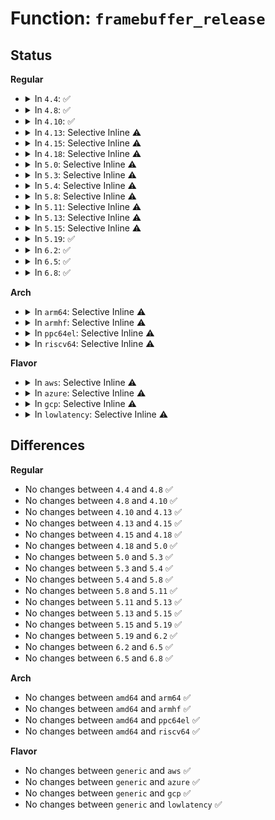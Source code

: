 # Function: <code>framebuffer_release</code>

## Status
<b>Regular</b>
<ul>
<li>
<details>
<summary>In <code>4.4</code>: ✅</summary>

```c
void framebuffer_release(struct fb_info *info);
```

**Collision:** Unique Global

**Inline:** No

**Transformation:** False

**Instances:**

```
In drivers/video/fbdev/core/fbsysfs.c (ffffffff81470ff0)
Location: drivers/video/fbdev/core/fbsysfs.c:81
Inline: False
Direct callers:
  - drivers/video/fbdev/imsttfb.c:imsttfb_remove
  - drivers/video/fbdev/imsttfb.c:imsttfb_probe
  - drivers/video/fbdev/imsttfb.c:imsttfb_probe
  - drivers/video/fbdev/imsttfb.c:imsttfb_probe
  - drivers/video/fbdev/imsttfb.c:imsttfb_probe
  - drivers/video/fbdev/asiliantfb.c:asiliantfb_remove
  - drivers/video/fbdev/asiliantfb.c:asiliantfb_pci_init
  - drivers/video/fbdev/asiliantfb.c:asiliantfb_pci_init
  - drivers/video/fbdev/vesafb.c:vesafb_remove
  - drivers/video/fbdev/vesafb.c:vesafb_probe
  - drivers/video/fbdev/efifb.c:efifb_remove
  - drivers/video/fbdev/simplefb.c:simplefb_remove
  - drivers/video/fbdev/simplefb.c:simplefb_probe
```
**Symbols:**

```
ffffffff81470ff0-ffffffff8147101a: framebuffer_release (STB_GLOBAL)
```
</details>
</li>
<li>
<details>
<summary>In <code>4.8</code>: ✅</summary>

```c
void framebuffer_release(struct fb_info *info);
```

**Collision:** Unique Global

**Inline:** No

**Transformation:** False

**Instances:**

```
In drivers/video/fbdev/core/fbsysfs.c (ffffffff814bf490)
Location: drivers/video/fbdev/core/fbsysfs.c:81
Inline: False
Direct callers:
  - drivers/video/fbdev/imsttfb.c:imsttfb_remove
  - drivers/video/fbdev/imsttfb.c:imsttfb_probe
  - drivers/video/fbdev/imsttfb.c:imsttfb_probe
  - drivers/video/fbdev/imsttfb.c:imsttfb_probe
  - drivers/video/fbdev/imsttfb.c:imsttfb_probe
  - drivers/video/fbdev/asiliantfb.c:asiliantfb_remove
  - drivers/video/fbdev/asiliantfb.c:asiliantfb_pci_init
  - drivers/video/fbdev/asiliantfb.c:asiliantfb_pci_init
  - drivers/video/fbdev/vesafb.c:vesafb_remove
  - drivers/video/fbdev/vesafb.c:vesafb_probe
  - drivers/video/fbdev/efifb.c:efifb_remove
  - drivers/video/fbdev/simplefb.c:simplefb_remove
  - drivers/video/fbdev/simplefb.c:simplefb_probe
```
**Symbols:**

```
ffffffff814bf490-ffffffff814bf4ba: framebuffer_release (STB_GLOBAL)
```
</details>
</li>
<li>
<details>
<summary>In <code>4.10</code>: ✅</summary>

```c
void framebuffer_release(struct fb_info *info);
```

**Collision:** Unique Global

**Inline:** No

**Transformation:** False

**Instances:**

```
In drivers/video/fbdev/core/fbsysfs.c (ffffffff814e1480)
Location: drivers/video/fbdev/core/fbsysfs.c:81
Inline: False
Direct callers:
  - drivers/video/fbdev/imsttfb.c:imsttfb_remove
  - drivers/video/fbdev/imsttfb.c:imsttfb_probe
  - drivers/video/fbdev/imsttfb.c:imsttfb_probe
  - drivers/video/fbdev/imsttfb.c:imsttfb_probe
  - drivers/video/fbdev/imsttfb.c:imsttfb_probe
  - drivers/video/fbdev/asiliantfb.c:asiliantfb_remove
  - drivers/video/fbdev/asiliantfb.c:asiliantfb_pci_init
  - drivers/video/fbdev/asiliantfb.c:asiliantfb_pci_init
  - drivers/video/fbdev/vesafb.c:vesafb_remove
  - drivers/video/fbdev/vesafb.c:vesafb_probe
  - drivers/video/fbdev/efifb.c:efifb_remove
  - drivers/video/fbdev/simplefb.c:simplefb_remove
  - drivers/video/fbdev/simplefb.c:simplefb_probe
```
**Symbols:**

```
ffffffff814e1480-ffffffff814e14aa: framebuffer_release (STB_GLOBAL)
```
</details>
</li>
<li>
<details>
<summary>In <code>4.13</code>: Selective Inline ⚠️</summary>

```c
void framebuffer_release(struct fb_info *info);
```

**Collision:** Unique Global

**Inline:** Selective

**Transformation:** False

**Instances:**

```
In drivers/video/fbdev/core/fbsysfs.c (ffffffff814ede40)
Location: drivers/video/fbdev/core/fbsysfs.c:81
Inline: True
Direct callers:
  - drivers/video/fbdev/imsttfb.c:imsttfb_remove
  - drivers/video/fbdev/imsttfb.c:imsttfb_probe
  - drivers/video/fbdev/imsttfb.c:imsttfb_probe
  - drivers/video/fbdev/imsttfb.c:imsttfb_probe
  - drivers/video/fbdev/imsttfb.c:imsttfb_probe
  - drivers/video/fbdev/asiliantfb.c:asiliantfb_remove
  - drivers/video/fbdev/asiliantfb.c:asiliantfb_pci_init
  - drivers/video/fbdev/asiliantfb.c:asiliantfb_pci_init
  - drivers/video/fbdev/vesafb.c:vesafb_remove
  - drivers/video/fbdev/vesafb.c:vesafb_probe
  - drivers/video/fbdev/efifb.c:efifb_remove
  - drivers/video/fbdev/efifb.c:efifb_probe
  - drivers/video/fbdev/simplefb.c:simplefb_remove
```
**Symbols:**

```
ffffffff814ede40-ffffffff814ede6b: framebuffer_release (STB_GLOBAL)
```
</details>
</li>
<li>
<details>
<summary>In <code>4.15</code>: Selective Inline ⚠️</summary>

```c
void framebuffer_release(struct fb_info *info);
```

**Collision:** Unique Global

**Inline:** Selective

**Transformation:** False

**Instances:**

```
In drivers/video/fbdev/core/fbsysfs.c (ffffffff815229c0)
Location: drivers/video/fbdev/core/fbsysfs.c:81
Inline: True
Direct callers:
  - drivers/video/fbdev/imsttfb.c:imsttfb_remove
  - drivers/video/fbdev/imsttfb.c:imsttfb_probe
  - drivers/video/fbdev/imsttfb.c:imsttfb_probe
  - drivers/video/fbdev/imsttfb.c:imsttfb_probe
  - drivers/video/fbdev/imsttfb.c:imsttfb_probe
  - drivers/video/fbdev/asiliantfb.c:asiliantfb_remove
  - drivers/video/fbdev/asiliantfb.c:asiliantfb_pci_init
  - drivers/video/fbdev/asiliantfb.c:asiliantfb_pci_init
  - drivers/video/fbdev/vesafb.c:vesafb_remove
  - drivers/video/fbdev/vesafb.c:vesafb_probe
  - drivers/video/fbdev/efifb.c:efifb_remove
  - drivers/video/fbdev/efifb.c:efifb_probe
  - drivers/video/fbdev/simplefb.c:simplefb_remove
```
**Symbols:**

```
ffffffff815229c0-ffffffff815229eb: framebuffer_release (STB_GLOBAL)
```
</details>
</li>
<li>
<details>
<summary>In <code>4.18</code>: Selective Inline ⚠️</summary>

```c
void framebuffer_release(struct fb_info *info);
```

**Collision:** Unique Global

**Inline:** Selective

**Transformation:** False

**Instances:**

```
In drivers/video/fbdev/core/fbsysfs.c (ffffffff81558630)
Location: drivers/video/fbdev/core/fbsysfs.c:82
Inline: True
Direct callers:
  - drivers/video/fbdev/imsttfb.c:imsttfb_remove
  - drivers/video/fbdev/imsttfb.c:imsttfb_probe
  - drivers/video/fbdev/imsttfb.c:imsttfb_probe
  - drivers/video/fbdev/imsttfb.c:imsttfb_probe
  - drivers/video/fbdev/imsttfb.c:imsttfb_probe
  - drivers/video/fbdev/asiliantfb.c:asiliantfb_remove
  - drivers/video/fbdev/asiliantfb.c:asiliantfb_pci_init
  - drivers/video/fbdev/asiliantfb.c:asiliantfb_pci_init
  - drivers/video/fbdev/vesafb.c:vesafb_remove
  - drivers/video/fbdev/vesafb.c:vesafb_probe
  - drivers/video/fbdev/efifb.c:efifb_remove
  - drivers/video/fbdev/simplefb.c:simplefb_remove
  - drivers/video/fbdev/simplefb.c:simplefb_probe
```
**Symbols:**

```
ffffffff81558630-ffffffff8155865a: framebuffer_release (STB_GLOBAL)
```
</details>
</li>
<li>
<details>
<summary>In <code>5.0</code>: Selective Inline ⚠️</summary>

```c
void framebuffer_release(struct fb_info *info);
```

**Collision:** Unique Global

**Inline:** Selective

**Transformation:** False

**Instances:**

```
In drivers/video/fbdev/core/fbsysfs.c (ffffffff8156ffc0)
Location: drivers/video/fbdev/core/fbsysfs.c:82
Inline: True
Direct callers:
  - drivers/video/fbdev/imsttfb.c:imsttfb_remove
  - drivers/video/fbdev/imsttfb.c:imsttfb_probe
  - drivers/video/fbdev/imsttfb.c:imsttfb_probe
  - drivers/video/fbdev/imsttfb.c:imsttfb_probe
  - drivers/video/fbdev/imsttfb.c:imsttfb_probe
  - drivers/video/fbdev/asiliantfb.c:asiliantfb_remove
  - drivers/video/fbdev/asiliantfb.c:asiliantfb_pci_init
  - drivers/video/fbdev/asiliantfb.c:asiliantfb_pci_init
  - drivers/video/fbdev/vesafb.c:vesafb_remove
  - drivers/video/fbdev/vesafb.c:vesafb_probe
  - drivers/video/fbdev/efifb.c:efifb_remove
  - drivers/video/fbdev/simplefb.c:simplefb_remove
  - drivers/video/fbdev/simplefb.c:simplefb_probe
```
**Symbols:**

```
ffffffff8156ffc0-ffffffff8156ffea: framebuffer_release (STB_GLOBAL)
```
</details>
</li>
<li>
<details>
<summary>In <code>5.3</code>: Selective Inline ⚠️</summary>

```c
void framebuffer_release(struct fb_info *info);
```

**Collision:** Unique Global

**Inline:** Selective

**Transformation:** False

**Instances:**

```
In drivers/video/fbdev/core/fbsysfs.c (ffffffff815a0490)
Location: drivers/video/fbdev/core/fbsysfs.c:79
Inline: True
Direct callers:
  - drivers/video/fbdev/imsttfb.c:imsttfb_remove
  - drivers/video/fbdev/imsttfb.c:imsttfb_probe
  - drivers/video/fbdev/imsttfb.c:imsttfb_probe
  - drivers/video/fbdev/imsttfb.c:imsttfb_probe
  - drivers/video/fbdev/imsttfb.c:imsttfb_probe
  - drivers/video/fbdev/imsttfb.c:imsttfb_probe
  - drivers/video/fbdev/asiliantfb.c:asiliantfb_remove
  - drivers/video/fbdev/asiliantfb.c:asiliantfb_pci_init
  - drivers/video/fbdev/asiliantfb.c:asiliantfb_pci_init
  - drivers/video/fbdev/vesafb.c:vesafb_remove
  - drivers/video/fbdev/vesafb.c:vesafb_probe
  - drivers/video/fbdev/efifb.c:efifb_remove
  - drivers/video/fbdev/simplefb.c:simplefb_remove
  - drivers/video/fbdev/simplefb.c:simplefb_probe
```
**Symbols:**

```
ffffffff815a0490-ffffffff815a04bc: framebuffer_release (STB_GLOBAL)
```
</details>
</li>
<li>
<details>
<summary>In <code>5.4</code>: Selective Inline ⚠️</summary>

```c
void framebuffer_release(struct fb_info *info);
```

**Collision:** Unique Global

**Inline:** Selective

**Transformation:** False

**Instances:**

```
In drivers/video/fbdev/core/fbsysfs.c (ffffffff815c1310)
Location: drivers/video/fbdev/core/fbsysfs.c:79
Inline: True
Direct callers:
  - drivers/video/fbdev/imsttfb.c:imsttfb_remove
  - drivers/video/fbdev/imsttfb.c:imsttfb_probe
  - drivers/video/fbdev/imsttfb.c:imsttfb_probe
  - drivers/video/fbdev/imsttfb.c:imsttfb_probe
  - drivers/video/fbdev/imsttfb.c:imsttfb_probe
  - drivers/video/fbdev/imsttfb.c:imsttfb_probe
  - drivers/video/fbdev/asiliantfb.c:asiliantfb_remove
  - drivers/video/fbdev/asiliantfb.c:asiliantfb_pci_init
  - drivers/video/fbdev/asiliantfb.c:asiliantfb_pci_init
  - drivers/video/fbdev/vesafb.c:vesafb_remove
  - drivers/video/fbdev/vesafb.c:vesafb_probe
  - drivers/video/fbdev/efifb.c:efifb_remove
  - drivers/video/fbdev/simplefb.c:simplefb_remove
  - drivers/video/fbdev/simplefb.c:simplefb_probe
```
**Symbols:**

```
ffffffff815c1310-ffffffff815c133c: framebuffer_release (STB_GLOBAL)
```
</details>
</li>
<li>
<details>
<summary>In <code>5.8</code>: Selective Inline ⚠️</summary>

```c
void framebuffer_release(struct fb_info *info);
```

**Collision:** Unique Global

**Inline:** Selective

**Transformation:** False

**Instances:**

```
In drivers/video/fbdev/core/fbsysfs.c (ffffffff8166b3c0)
Location: drivers/video/fbdev/core/fbsysfs.c:79
Inline: True
Direct callers:
  - drivers/video/fbdev/imsttfb.c:imsttfb_remove
  - drivers/video/fbdev/imsttfb.c:imsttfb_probe
  - drivers/video/fbdev/imsttfb.c:imsttfb_probe
  - drivers/video/fbdev/imsttfb.c:imsttfb_probe
  - drivers/video/fbdev/imsttfb.c:init_imstt
  - drivers/video/fbdev/imsttfb.c:init_imstt
  - drivers/video/fbdev/asiliantfb.c:asiliantfb_remove
  - drivers/video/fbdev/asiliantfb.c:asiliantfb_pci_init
  - drivers/video/fbdev/asiliantfb.c:asiliantfb_pci_init
  - drivers/video/fbdev/vesafb.c:vesafb_remove
  - drivers/video/fbdev/vesafb.c:vesafb_probe
  - drivers/video/fbdev/efifb.c:efifb_remove
  - drivers/video/fbdev/simplefb.c:simplefb_remove
  - drivers/video/fbdev/simplefb.c:simplefb_probe
```
**Symbols:**

```
ffffffff8166b3c0-ffffffff8166b3ee: framebuffer_release (STB_GLOBAL)
```
</details>
</li>
<li>
<details>
<summary>In <code>5.11</code>: Selective Inline ⚠️</summary>

```c
void framebuffer_release(struct fb_info *info);
```

**Collision:** Unique Global

**Inline:** Selective

**Transformation:** False

**Instances:**

```
In drivers/video/fbdev/core/fbsysfs.c (ffffffff8168bd10)
Location: drivers/video/fbdev/core/fbsysfs.c:79
Inline: True
Direct callers:
  - drivers/video/fbdev/imsttfb.c:imsttfb_remove
  - drivers/video/fbdev/imsttfb.c:imsttfb_probe
  - drivers/video/fbdev/imsttfb.c:imsttfb_probe
  - drivers/video/fbdev/imsttfb.c:imsttfb_probe
  - drivers/video/fbdev/imsttfb.c:init_imstt
  - drivers/video/fbdev/imsttfb.c:init_imstt
  - drivers/video/fbdev/asiliantfb.c:asiliantfb_remove
  - drivers/video/fbdev/asiliantfb.c:asiliantfb_pci_init
  - drivers/video/fbdev/asiliantfb.c:asiliantfb_pci_init
  - drivers/video/fbdev/vesafb.c:vesafb_remove
  - drivers/video/fbdev/vesafb.c:vesafb_probe
  - drivers/video/fbdev/efifb.c:efifb_remove
  - drivers/video/fbdev/simplefb.c:simplefb_remove
  - drivers/video/fbdev/simplefb.c:simplefb_probe
```
**Symbols:**

```
ffffffff8168bd10-ffffffff8168bd3e: framebuffer_release (STB_GLOBAL)
```
</details>
</li>
<li>
<details>
<summary>In <code>5.13</code>: Selective Inline ⚠️</summary>

```c
void framebuffer_release(struct fb_info *info);
```

**Collision:** Unique Global

**Inline:** Selective

**Transformation:** False

**Instances:**

```
In drivers/video/fbdev/core/fbsysfs.c (ffffffff8166e9f0)
Location: drivers/video/fbdev/core/fbsysfs.c:79
Inline: True
Direct callers:
  - drivers/video/fbdev/imsttfb.c:imsttfb_remove
  - drivers/video/fbdev/imsttfb.c:imsttfb_probe
  - drivers/video/fbdev/imsttfb.c:imsttfb_probe
  - drivers/video/fbdev/imsttfb.c:init_imstt
  - drivers/video/fbdev/imsttfb.c:init_imstt
  - drivers/video/fbdev/asiliantfb.c:asiliantfb_remove
  - drivers/video/fbdev/asiliantfb.c:asiliantfb_pci_init
  - drivers/video/fbdev/asiliantfb.c:asiliantfb_pci_init
  - drivers/video/fbdev/vesafb.c:vesafb_remove
  - drivers/video/fbdev/vesafb.c:vesafb_probe
  - drivers/video/fbdev/efifb.c:efifb_remove
  - drivers/video/fbdev/simplefb.c:simplefb_remove
  - drivers/video/fbdev/simplefb.c:simplefb_probe
```
**Symbols:**

```
ffffffff8166e9f0-ffffffff8166ea1e: framebuffer_release (STB_GLOBAL)
```
</details>
</li>
<li>
<details>
<summary>In <code>5.15</code>: Selective Inline ⚠️</summary>

```c
void framebuffer_release(struct fb_info *info);
```

**Collision:** Unique Global

**Inline:** Selective

**Transformation:** False

**Instances:**

```
In drivers/video/fbdev/core/fbsysfs.c (ffffffff816e2bc0)
Location: drivers/video/fbdev/core/fbsysfs.c:79
Inline: True
Direct callers:
  - drivers/video/fbdev/imsttfb.c:imsttfb_remove
  - drivers/video/fbdev/imsttfb.c:imsttfb_probe
  - drivers/video/fbdev/imsttfb.c:imsttfb_probe
  - drivers/video/fbdev/imsttfb.c:init_imstt
  - drivers/video/fbdev/imsttfb.c:init_imstt
  - drivers/video/fbdev/asiliantfb.c:asiliantfb_remove
  - drivers/video/fbdev/asiliantfb.c:asiliantfb_pci_init
  - drivers/video/fbdev/asiliantfb.c:asiliantfb_pci_init
  - drivers/video/fbdev/vesafb.c:vesafb_remove
  - drivers/video/fbdev/vesafb.c:vesafb_probe
  - drivers/video/fbdev/efifb.c:efifb_remove
  - drivers/video/fbdev/efifb.c:efifb_probe
```
**Symbols:**

```
ffffffff816e2bc0-ffffffff816e2bee: framebuffer_release (STB_GLOBAL)
```
</details>
</li>
<li>
<details>
<summary>In <code>5.19</code>: ✅</summary>

```c
void framebuffer_release(struct fb_info *info);
```

**Collision:** Unique Global

**Inline:** No

**Transformation:** False

**Instances:**

```
In drivers/video/fbdev/core/fbsysfs.c (ffffffff8180c0f0)
Location: drivers/video/fbdev/core/fbsysfs.c:79
Inline: False
Direct callers:
  - drivers/video/fbdev/imsttfb.c:imsttfb_remove
  - drivers/video/fbdev/imsttfb.c:imsttfb_probe
  - drivers/video/fbdev/imsttfb.c:imsttfb_probe
  - drivers/video/fbdev/imsttfb.c:init_imstt
  - drivers/video/fbdev/imsttfb.c:init_imstt
  - drivers/video/fbdev/asiliantfb.c:asiliantfb_remove
  - drivers/video/fbdev/asiliantfb.c:asiliantfb_pci_init
  - drivers/video/fbdev/asiliantfb.c:asiliantfb_pci_init
  - drivers/video/fbdev/vesafb.c:vesafb_probe
  - drivers/video/fbdev/vesafb.c:vesafb_destroy
  - drivers/video/fbdev/efifb.c:efifb_probe
  - drivers/video/fbdev/efifb.c:efifb_destroy
```
**Symbols:**

```
ffffffff8180c0f0-ffffffff8180c137: framebuffer_release (STB_GLOBAL)
```
</details>
</li>
<li>
<details>
<summary>In <code>6.2</code>: ✅</summary>

```c
void framebuffer_release(struct fb_info *info);
```

**Collision:** Unique Global

**Inline:** No

**Transformation:** False

**Instances:**

```
In drivers/video/fbdev/core/fbsysfs.c (ffffffff8193aad0)
Location: drivers/video/fbdev/core/fbsysfs.c:79
Inline: False
Direct callers:
  - drivers/video/fbdev/imsttfb.c:imsttfb_remove
  - drivers/video/fbdev/imsttfb.c:init_imstt
  - drivers/video/fbdev/imsttfb.c:init_imstt
  - drivers/video/fbdev/asiliantfb.c:asiliantfb_remove
  - drivers/video/fbdev/vesafb.c:vesafb_probe
  - drivers/video/fbdev/vesafb.c:vesafb_destroy
  - drivers/video/fbdev/efifb.c:efifb_probe
  - drivers/video/fbdev/efifb.c:efifb_destroy
```
**Symbols:**

```
ffffffff8193aad0-ffffffff8193ab17: framebuffer_release (STB_GLOBAL)
```
</details>
</li>
<li>
<details>
<summary>In <code>6.5</code>: ✅</summary>

```c
void framebuffer_release(struct fb_info *info);
```

**Collision:** Unique Global

**Inline:** No

**Transformation:** False

**Instances:**

```
In drivers/video/fbdev/core/fbsysfs.c (ffffffff8197ead0)
Location: drivers/video/fbdev/core/fbsysfs.c:79
Inline: False
Direct callers:
  - drivers/video/fbdev/imsttfb.c:imsttfb_remove
  - drivers/video/fbdev/imsttfb.c:init_imstt
  - drivers/video/fbdev/imsttfb.c:init_imstt
  - drivers/video/fbdev/imsttfb.c:init_imstt
  - drivers/video/fbdev/asiliantfb.c:asiliantfb_remove
  - drivers/video/fbdev/vesafb.c:vesafb_probe
  - drivers/video/fbdev/vesafb.c:vesafb_destroy
  - drivers/video/fbdev/efifb.c:efifb_probe
  - drivers/video/fbdev/efifb.c:efifb_destroy
```
**Symbols:**

```
ffffffff8197ead0-ffffffff8197eb07: framebuffer_release (STB_GLOBAL)
```
</details>
</li>
<li>
<details>
<summary>In <code>6.8</code>: ✅</summary>

```c
void framebuffer_release(struct fb_info *info);
```

**Collision:** Unique Global

**Inline:** No

**Transformation:** False

**Instances:**

```
In drivers/video/fbdev/core/fb_info.c (ffffffff819c3530)
Location: drivers/video/fbdev/core/fb_info.c:65
Inline: False
Direct callers:
  - drivers/video/fbdev/imsttfb.c:imsttfb_remove
  - drivers/video/fbdev/asiliantfb.c:asiliantfb_remove
  - drivers/gpu/drm/drm_fb_helper.c:drm_fb_helper_alloc_info
```
**Symbols:**

```
ffffffff819c3530-ffffffff819c3567: framebuffer_release (STB_GLOBAL)
```
</details>
</li>
</ul>
<b>Arch</b>
<ul>
<li>
<details>
<summary>In <code>arm64</code>: Selective Inline ⚠️</summary>

```c
void framebuffer_release(struct fb_info *info);
```

**Collision:** Unique Global

**Inline:** Selective

**Transformation:** False

**Instances:**

```
In drivers/video/fbdev/core/fbsysfs.c (ffff80001074a188)
Location: drivers/video/fbdev/core/fbsysfs.c:79
Inline: True
Direct callers:
  - drivers/video/fbdev/imsttfb.c:imsttfb_remove
  - drivers/video/fbdev/imsttfb.c:imsttfb_probe
  - drivers/video/fbdev/imsttfb.c:imsttfb_probe
  - drivers/video/fbdev/imsttfb.c:imsttfb_probe
  - drivers/video/fbdev/imsttfb.c:init_imstt
  - drivers/video/fbdev/imsttfb.c:init_imstt
  - drivers/video/fbdev/asiliantfb.c:asiliantfb_remove
  - drivers/video/fbdev/asiliantfb.c:asiliantfb_pci_init
  - drivers/video/fbdev/asiliantfb.c:asiliantfb_pci_init
  - drivers/video/fbdev/efifb.c:efifb_remove
  - drivers/video/fbdev/mx3fb.c:mx3fb_remove
  - drivers/video/fbdev/mx3fb.c:mx3fb_probe
  - drivers/video/fbdev/mx3fb.c:mx3fb_probe
  - drivers/video/fbdev/mx3fb.c:mx3fb_probe
  - drivers/video/fbdev/mx3fb.c:mx3fb_probe
  - drivers/video/fbdev/simplefb.c:simplefb_remove
  - drivers/video/fbdev/simplefb.c:simplefb_probe
```
**Symbols:**

```
ffff80001074a188-ffff80001074a1c0: framebuffer_release (STB_GLOBAL)
```
</details>
</li>
<li>
<details>
<summary>In <code>armhf</code>: Selective Inline ⚠️</summary>

```c
void framebuffer_release(struct fb_info *info);
```

**Collision:** Unique Global

**Inline:** Selective

**Transformation:** False

**Instances:**

```
In drivers/video/fbdev/core/fbsysfs.c (c08ccb58)
Location: drivers/video/fbdev/core/fbsysfs.c:79
Inline: True
Direct callers:
  - drivers/video/fbdev/imsttfb.c:imsttfb_remove
  - drivers/video/fbdev/imsttfb.c:imsttfb_probe
  - drivers/video/fbdev/imsttfb.c:imsttfb_probe
  - drivers/video/fbdev/imsttfb.c:imsttfb_probe
  - drivers/video/fbdev/imsttfb.c:init_imstt
  - drivers/video/fbdev/imsttfb.c:init_imstt
  - drivers/video/fbdev/asiliantfb.c:asiliantfb_remove
  - drivers/video/fbdev/asiliantfb.c:asiliantfb_pci_init
  - drivers/video/fbdev/asiliantfb.c:asiliantfb_pci_init
  - drivers/video/fbdev/efifb.c:efifb_remove
  - drivers/video/fbdev/mx3fb.c:mx3fb_remove
  - drivers/video/fbdev/mx3fb.c:mx3fb_probe
  - drivers/video/fbdev/mx3fb.c:mx3fb_probe
  - drivers/video/fbdev/mx3fb.c:mx3fb_probe
  - drivers/video/fbdev/mx3fb.c:mx3fb_probe
  - drivers/video/fbdev/simplefb.c:simplefb_remove
  - drivers/video/fbdev/simplefb.c:simplefb_probe
```
**Symbols:**

```
c08ccb58-c08ccb88: framebuffer_release (STB_GLOBAL)
```
</details>
</li>
<li>
<details>
<summary>In <code>ppc64el</code>: Selective Inline ⚠️</summary>

```c
void framebuffer_release(struct fb_info *info);
```

**Collision:** Unique Global

**Inline:** Selective

**Transformation:** False

**Instances:**

```
In drivers/video/fbdev/core/fbsysfs.c (c0000000008ab740)
Location: drivers/video/fbdev/core/fbsysfs.c:79
Inline: True
Direct callers:
  - drivers/video/fbdev/imsttfb.c:imsttfb_remove
  - drivers/video/fbdev/imsttfb.c:imsttfb_probe
  - drivers/video/fbdev/imsttfb.c:imsttfb_probe
  - drivers/video/fbdev/imsttfb.c:imsttfb_probe
  - drivers/video/fbdev/imsttfb.c:init_imstt
  - drivers/video/fbdev/imsttfb.c:init_imstt
  - drivers/video/fbdev/asiliantfb.c:asiliantfb_remove
  - drivers/video/fbdev/asiliantfb.c:asiliantfb_pci_init
  - drivers/video/fbdev/asiliantfb.c:asiliantfb_pci_init
  - drivers/video/fbdev/gxt4500.c:gxt4500_remove
  - drivers/video/fbdev/gxt4500.c:gxt4500_probe
  - drivers/video/fbdev/offb.c:offb_init_fb
  - drivers/video/fbdev/offb.c:offb_destroy
  - drivers/video/fbdev/simplefb.c:simplefb_remove
  - drivers/video/fbdev/simplefb.c:simplefb_probe
```
**Symbols:**

```
c0000000008ab740-c0000000008ab794: framebuffer_release (STB_GLOBAL)
```
</details>
</li>
<li>
<details>
<summary>In <code>riscv64</code>: Selective Inline ⚠️</summary>

```c
void framebuffer_release(struct fb_info *info);
```

**Collision:** Unique Global

**Inline:** Selective

**Transformation:** False

**Instances:**

```
In drivers/video/fbdev/core/fbsysfs.c (ffffffe0004f8404)
Location: drivers/video/fbdev/core/fbsysfs.c:79
Inline: True
Direct callers:
  - drivers/video/fbdev/imsttfb.c:imsttfb_remove
  - drivers/video/fbdev/imsttfb.c:imsttfb_probe
  - drivers/video/fbdev/imsttfb.c:imsttfb_probe
  - drivers/video/fbdev/imsttfb.c:imsttfb_probe
  - drivers/video/fbdev/imsttfb.c:init_imstt
  - drivers/video/fbdev/imsttfb.c:init_imstt
  - drivers/video/fbdev/asiliantfb.c:asiliantfb_remove
  - drivers/video/fbdev/asiliantfb.c:asiliantfb_pci_init
  - drivers/video/fbdev/asiliantfb.c:asiliantfb_pci_init
  - drivers/video/fbdev/simplefb.c:simplefb_remove
  - drivers/video/fbdev/simplefb.c:simplefb_probe
```
**Symbols:**

```
ffffffe0004f8404-ffffffe0004f843c: framebuffer_release (STB_GLOBAL)
```
</details>
</li>
</ul>
<b>Flavor</b>
<ul>
<li>
<details>
<summary>In <code>aws</code>: Selective Inline ⚠️</summary>

```c
void framebuffer_release(struct fb_info *info);
```

**Collision:** Unique Global

**Inline:** Selective

**Transformation:** False

**Instances:**

```
In drivers/video/fbdev/core/fbsysfs.c (ffffffff815b5460)
Location: drivers/video/fbdev/core/fbsysfs.c:79
Inline: True
Direct callers:
  - drivers/video/fbdev/imsttfb.c:imsttfb_remove
  - drivers/video/fbdev/imsttfb.c:imsttfb_probe
  - drivers/video/fbdev/imsttfb.c:imsttfb_probe
  - drivers/video/fbdev/imsttfb.c:imsttfb_probe
  - drivers/video/fbdev/imsttfb.c:imsttfb_probe
  - drivers/video/fbdev/imsttfb.c:imsttfb_probe
  - drivers/video/fbdev/asiliantfb.c:asiliantfb_remove
  - drivers/video/fbdev/asiliantfb.c:asiliantfb_pci_init
  - drivers/video/fbdev/asiliantfb.c:asiliantfb_pci_init
  - drivers/video/fbdev/vesafb.c:vesafb_remove
  - drivers/video/fbdev/vesafb.c:vesafb_probe
  - drivers/video/fbdev/efifb.c:efifb_remove
  - drivers/video/fbdev/simplefb.c:simplefb_remove
  - drivers/video/fbdev/simplefb.c:simplefb_probe
```
**Symbols:**

```
ffffffff815b5460-ffffffff815b548c: framebuffer_release (STB_GLOBAL)
```
</details>
</li>
<li>
<details>
<summary>In <code>azure</code>: Selective Inline ⚠️</summary>

```c
void framebuffer_release(struct fb_info *info);
```

**Collision:** Unique Global

**Inline:** Selective

**Transformation:** False

**Instances:**

```
In drivers/video/fbdev/core/fbsysfs.c (ffffffff815a4260)
Location: drivers/video/fbdev/core/fbsysfs.c:79
Inline: True
```
**Symbols:**

```
ffffffff815a4260-ffffffff815a428c: framebuffer_release (STB_GLOBAL)
```
</details>
</li>
<li>
<details>
<summary>In <code>gcp</code>: Selective Inline ⚠️</summary>

```c
void framebuffer_release(struct fb_info *info);
```

**Collision:** Unique Global

**Inline:** Selective

**Transformation:** False

**Instances:**

```
In drivers/video/fbdev/core/fbsysfs.c (ffffffff815b59f0)
Location: drivers/video/fbdev/core/fbsysfs.c:79
Inline: True
Direct callers:
  - drivers/video/fbdev/imsttfb.c:imsttfb_remove
  - drivers/video/fbdev/imsttfb.c:imsttfb_probe
  - drivers/video/fbdev/imsttfb.c:imsttfb_probe
  - drivers/video/fbdev/imsttfb.c:imsttfb_probe
  - drivers/video/fbdev/imsttfb.c:imsttfb_probe
  - drivers/video/fbdev/imsttfb.c:imsttfb_probe
  - drivers/video/fbdev/asiliantfb.c:asiliantfb_remove
  - drivers/video/fbdev/asiliantfb.c:asiliantfb_pci_init
  - drivers/video/fbdev/asiliantfb.c:asiliantfb_pci_init
  - drivers/video/fbdev/vesafb.c:vesafb_remove
  - drivers/video/fbdev/vesafb.c:vesafb_probe
  - drivers/video/fbdev/efifb.c:efifb_remove
  - drivers/video/fbdev/simplefb.c:simplefb_remove
  - drivers/video/fbdev/simplefb.c:simplefb_probe
```
**Symbols:**

```
ffffffff815b59f0-ffffffff815b5a1c: framebuffer_release (STB_GLOBAL)
```
</details>
</li>
<li>
<details>
<summary>In <code>lowlatency</code>: Selective Inline ⚠️</summary>

```c
void framebuffer_release(struct fb_info *info);
```

**Collision:** Unique Global

**Inline:** Selective

**Transformation:** False

**Instances:**

```
In drivers/video/fbdev/core/fbsysfs.c (ffffffff815cf460)
Location: drivers/video/fbdev/core/fbsysfs.c:79
Inline: True
Direct callers:
  - drivers/video/fbdev/imsttfb.c:imsttfb_remove
  - drivers/video/fbdev/imsttfb.c:imsttfb_probe
  - drivers/video/fbdev/imsttfb.c:imsttfb_probe
  - drivers/video/fbdev/imsttfb.c:imsttfb_probe
  - drivers/video/fbdev/imsttfb.c:imsttfb_probe
  - drivers/video/fbdev/imsttfb.c:imsttfb_probe
  - drivers/video/fbdev/asiliantfb.c:asiliantfb_remove
  - drivers/video/fbdev/asiliantfb.c:asiliantfb_pci_init
  - drivers/video/fbdev/asiliantfb.c:asiliantfb_pci_init
  - drivers/video/fbdev/vesafb.c:vesafb_remove
  - drivers/video/fbdev/vesafb.c:vesafb_probe
  - drivers/video/fbdev/efifb.c:efifb_remove
  - drivers/video/fbdev/simplefb.c:simplefb_remove
  - drivers/video/fbdev/simplefb.c:simplefb_probe
```
**Symbols:**

```
ffffffff815cf460-ffffffff815cf48c: framebuffer_release (STB_GLOBAL)
```
</details>
</li>
</ul>

## Differences
<b>Regular</b>
<ul>
<li>
No changes between <code>4.4</code> and <code>4.8</code> ✅
</li>
<li>
No changes between <code>4.8</code> and <code>4.10</code> ✅
</li>
<li>
No changes between <code>4.10</code> and <code>4.13</code> ✅
</li>
<li>
No changes between <code>4.13</code> and <code>4.15</code> ✅
</li>
<li>
No changes between <code>4.15</code> and <code>4.18</code> ✅
</li>
<li>
No changes between <code>4.18</code> and <code>5.0</code> ✅
</li>
<li>
No changes between <code>5.0</code> and <code>5.3</code> ✅
</li>
<li>
No changes between <code>5.3</code> and <code>5.4</code> ✅
</li>
<li>
No changes between <code>5.4</code> and <code>5.8</code> ✅
</li>
<li>
No changes between <code>5.8</code> and <code>5.11</code> ✅
</li>
<li>
No changes between <code>5.11</code> and <code>5.13</code> ✅
</li>
<li>
No changes between <code>5.13</code> and <code>5.15</code> ✅
</li>
<li>
No changes between <code>5.15</code> and <code>5.19</code> ✅
</li>
<li>
No changes between <code>5.19</code> and <code>6.2</code> ✅
</li>
<li>
No changes between <code>6.2</code> and <code>6.5</code> ✅
</li>
<li>
No changes between <code>6.5</code> and <code>6.8</code> ✅
</li>
</ul>
<b>Arch</b>
<ul>
<li>
No changes between <code>amd64</code> and <code>arm64</code> ✅
</li>
<li>
No changes between <code>amd64</code> and <code>armhf</code> ✅
</li>
<li>
No changes between <code>amd64</code> and <code>ppc64el</code> ✅
</li>
<li>
No changes between <code>amd64</code> and <code>riscv64</code> ✅
</li>
</ul>
<b>Flavor</b>
<ul>
<li>
No changes between <code>generic</code> and <code>aws</code> ✅
</li>
<li>
No changes between <code>generic</code> and <code>azure</code> ✅
</li>
<li>
No changes between <code>generic</code> and <code>gcp</code> ✅
</li>
<li>
No changes between <code>generic</code> and <code>lowlatency</code> ✅
</li>
</ul>
